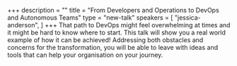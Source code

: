 +++
description = ""
title = "From Developers and Operations to DevOps and Autonomous Teams"
type = "new-talk"
speakers = [
        "jessica-anderson",
]
+++
That path to DevOps might feel overwhelming at times and it might be hard to know where to start. This talk will show you a real world example of how it can be achieved! Addressing both obstacles and concerns for the transformation, you will be able to leave with ideas and tools that can help your organisation on your journey.